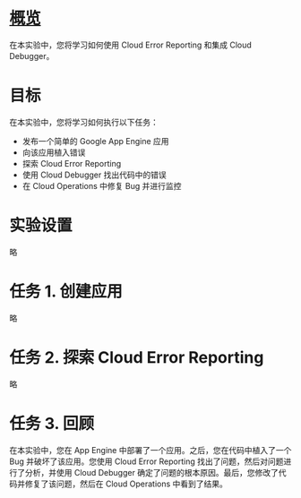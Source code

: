 # [概览](https://www.cloudskillsboost.google/course_sessions/5373246/labs/386499)
在本实验中，您将学习如何使用 Cloud Error Reporting 和集成 Cloud Debugger。

# 目标
在本实验中，您将学习如何执行以下任务：
* 发布一个简单的 Google App Engine 应用
* 向该应用植入错误
* 探索 Cloud Error Reporting
* 使用 Cloud Debugger 找出代码中的错误
* 在 Cloud Operations 中修复 Bug 并进行监控

# 实验设置
略

# 任务 1. 创建应用
略

# 任务 2. 探索 Cloud Error Reporting
略

# 任务 3. 回顾
在本实验中，您在 App Engine 中部署了一个应用。之后，您在代码中植入了一个 Bug 并破坏了该应用。您使用 Cloud Error Reporting 找出了问题，然后对问题进行了分析，并使用 Cloud Debugger 确定了问题的根本原因。最后，您修改了代码并修复了该问题，然后在 Cloud Operations 中看到了结果。

